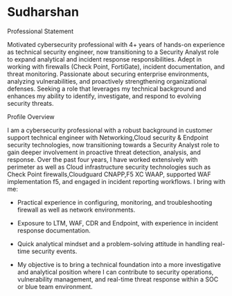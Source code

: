 # Sudharshan

 Professional Statement

Motivated cybersecurity professional with 4+ years of hands-on experience as technical security engineer, now transitioning to a Security Analyst role to expand analytical and incident response responsibilities. Adept in working with firewalls (Check Point, FortiGate), incident documentation, and threat monitoring. Passionate about securing enterprise environments, analyzing vulnerabilities, and proactively strengthening organizational defenses. Seeking a role that leverages my technical background and enhances my ability to identify, investigate, and respond to evolving security threats.

Profile Overview

I am a cybersecurity professional with a robust background in customer support technical engineer with Networking,Cloud security & Endpoint security technologies, now transitioning towards a Security Analyst role to gain deeper involvement in proactive threat detection, analysis, and response. Over the past four years, I have worked extensively with perimeter as well as Cloud infrastructure security technologies such as Check Point firewalls,Cloudguard CNAPP,F5 XC WAAP, supported WAF implementation f5, and engaged in incident reporting workflows. I bring with me:

- Practical experience in configuring, monitoring, and troubleshooting firewall as well as network environments.

- Exposure to LTM, WAF, CDR and Endpoint, with experience in incident response documentation.

- Quick analytical mindset and a problem-solving attitude in handling real-time security events.
  
- My objective is to bring a technical foundation into a more investigative and analytical position where I can contribute to security operations, vulnerability management, and real-time threat response within a SOC or blue team environment.
